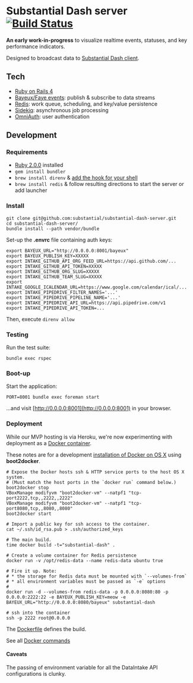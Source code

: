 # Substantial Dash server [![Build Status](https://travis-ci.org/substantial/substantial-dash-server.png)](https://travis-ci.org/substantial/substantial-dash-server)

**An early work-in-progress** to visualize realtime events, statuses, and key performance indicators.

Designed to broadcast data to [Substantial Dash client](https://github.com/substantial/substantial-dash-client).

## Tech

* [Ruby on Rails 4](http://rubyonrails.org)
* [Bayeux/Faye events](http://faye.jcoglan.com): publish & subscribe to data streams
* [Redis](http://redis.io): work queue, scheduling, and key/value persistence
* [Sidekiq](http://mperham.github.com/sidekiq/): asynchronous job processing
* [OmniAuth](https://github.com/intridea/omniauth): user authentication

## Development

### Requirements

* [Ruby 2.0.0](https://www.ruby-lang.org/en/installation/) installed
* `gem install bundler`
* `brew install direnv` & [add the hook for your shell](http://direnv.net/)
* `brew install redis` & follow resulting directions to start the server or add launcher

### Install

    git clone git@github.com:substantial/substantial-dash-server.git
    cd substantial-dash-server/
    bundle install --path vendor/bundle

Set-up the **.envrc** file containing auth keys:

    export BAYEUX_URL="http://0.0.0.0:8001/bayeux"
    export BAYEUX_PUBLISH_KEY=XXXXX
    export INTAKE_GITHUB_API_ORG_FEED_URL=https://api.github.com/...
    export INTAKE_GITHUB_API_TOKEN=XXXXX
    export INTAKE_GITHUB_ORG_SLUG=XXXXX
    export INTAKE_GITHUB_TEAM_SLUG=XXXXX
    export INTAKE_GOOGLE_ICALENDAR_URL=https://www.google.com/calendar/ical/...
    export INTAKE_PIPEDRIVE_FILTER_NAMES='...'
    export INTAKE_PIPEDRIVE_PIPELINE_NAME='...'
    export INTAKE_PIPEDRIVE_API_URL=https://api.pipedrive.com/v1
    export INTAKE_PIPEDRIVE_API_TOKEN=...

Then, execute `direnv allow`

### Testing

Run the test suite:

    bundle exec rspec

### Boot-up
    
Start the application:
    
    PORT=8001 bundle exec foreman start

...and visit [http://0.0.0.0:8001](http://0.0.0.0:8001) in your browser.

### Deployment

While our MVP hosting is via Heroku, we're now experimenting with deployment as a [Docker container](https://www.docker.io/).

These notes are for a development [installation of Docker on OS X](http://docs.docker.io/en/latest/installation/mac/) using **boot2docker**.

    # Expose the Docker hosts ssh & HTTP service ports to the host OS X system.
    # (Must match the host ports in the `docker run` command below.)
    boot2docker stop
    VBoxManage modifyvm "boot2docker-vm" --natpf1 "tcp-port2222,tcp,,2222,,2222"
    VBoxManage modifyvm "boot2docker-vm" --natpf1 "tcp-port8080,tcp,,8080,,8080"
    boot2docker start

    # Import a public key for ssh access to the container.
    cat ~/.ssh/id_rsa.pub > .ssh/authorized_keys

    # The main build.
    time docker build -t="substantial-dash" .

    # Create a volume container for Redis persistence
    docker run -v /opt/redis-data --name redis-data ubuntu true

    # Fire it up. Note:
    # * the storage for Redis data must be mounted with `--volumes-from`
    # * all environment variables must be passed as `-e` options
    #
    docker run -d --volumes-from redis-data -p 0.0.0.0:8080:80 -p 0.0.0.0:2222:22 -e BAYEUX_PUBLISH_KEY=meow -e BAYEUX_URL="http://0.0.0.0:8080/bayeux" substantial-dash

    # ssh into the container
    ssh -p 2222 root@0.0.0.0

The [Dockerfile](http://docs.docker.io/en/latest/reference/builder/) defines the build.

See all [Docker commands](http://docs.docker.io/en/latest/reference/commandline/cli/)

#### Caveats

The passing of environment variable for all the DataIntake API configurations is clunky.
